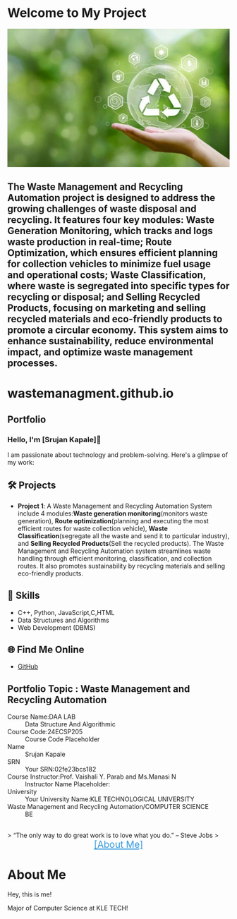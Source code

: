 <!DOCTYPE html>
<html lang="en">
<head>
    <meta charset="UTF-8">
    <meta name="viewport" content="width=device-width, initial-scale=1.0">
  
   
</head>
<body>
    <h1>Welcome to My Project</h1>
</body>
</html>


<!DOCTYPE html>
<html lang="en">
<head>

<body>
    <div class="container">
        <img src="recycling_image.jpg" alt="Waste Management and Recycling Automation">
        <div class="description">
            <h2>The Waste Management and Recycling Automation project is designed to address the growing challenges of waste disposal and recycling. It features four key modules: Waste Generation Monitoring, which tracks and logs waste production in real-time; Route Optimization, which ensures efficient planning for collection vehicles to minimize fuel usage and operational costs; Waste Classification, where waste is segregated into specific types for recycling or disposal; and Selling Recycled Products, focusing on marketing and selling recycled materials and eco-friendly products to promote a circular economy. This system aims to enhance sustainability, reduce environmental impact, and optimize waste management processes.</p>
        </div>
    </div>
</body>
</html>
   

# wastemanagment.github.io
## Portfolio

### Hello, I'm [Srujan Kapale]👋

I am passionate about technology and problem-solving. Here's a glimpse of my work:

## 🛠️ Projects
- **Project 1**: A Waste Management and Recycling Automation System include 4 modules:**Waste generation monitoring**(monitors waste generation), **Route optimization**(planning and executing the  most efficient routes for waste collection vehicle), **Waste Classification**(segregate all the waste and send it to particular industry), and **Selling Recycled Products**(Sell the recycled products). The Waste Management and Recycling Automation system streamlines waste handling through efficient monitoring, classification, and collection routes. It also promotes sustainability by recycling materials and selling eco-friendly products.
  



## 🚀 Skills
- C++, Python, JavaScript,C,HTML
- Data Structures and Algorithms
- Web Development (DBMS)

## 🌐 Find Me Online
- [GitHub](https://github.com/Srujan-2)

## Portfolio Topic : Waste Management and Recycling Automation

<dl>
<dt>Course Name:DAA LAB</dt>
<dd>Data Structure And Algorithmic </dd>
<dt>Course Code:24ECSP205</dt>
<dd>Course Code Placeholder</dd>
<dt>Name</dt>
<dd>Srujan Kapale</dd>
<dt>SRN</dt>
<dd>Your SRN:02fe23bcs182</dd>
<dt>Course Instructor:Prof. Vaishali Y. Parab and Ms.Manasi N</dt>
<dd>Instructor Name Placeholder:</dd>
<dt>University</dt>
<dd>Your University Name:KLE TECHNOLOGICAL UNIVERSITY</dd>
<dt>Waste Management and Recycling Automation/COMPUTER SCIENCE</dt>
<dd>BE </dd>
</dl>


<br> 
> “The only way to do great work is to love what you do.” – Steve Jobs
>
<!DOCTYPE html>
<html lang="en">
<head>
   
</head>
<body>
    <div class="container">
        <a href="about.md" style="display: block; text-align: center; font-size: 1.5em; color: #3498db;">[About Me]</a>
        <h1>About Me</h1>
        <div class="about-text">
            <p>Hey, this is me!</p>
            <p>Major of <span class="highlight">Computer Science</span> at KLE TECH!</p>
        </div>
    </div>
</body>
</html>
